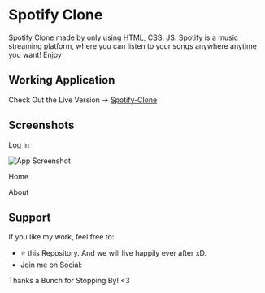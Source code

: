 
# Spotify Clone

Spotify Clone made by only using HTML, CSS, JS. Spotify is a music streaming platform, where you can listen to your songs anywhere anytime you want! Enjoy



## Working Application

Check Out the Live Version -> [Spotify-Clone](https://spotify-clone-ahmad.netlify.app)


## Screenshots

Log In

![App Screenshot](https://github.com/raza-ahmad)

Home

About


## Support

If you like my work, feel free to:
 - ⭐ this Repository. And we will live happily ever after xD.
 - Join me on Social: 




Thanks a Bunch for Stopping By! <3

[linkedin]: https://www.linkedin.com/in/ahmad-raza-6b2131281/

